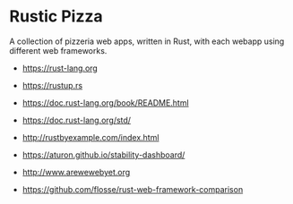 # Rustic Pizza

A collection of pizzeria web apps,
written in Rust, with each webapp using different web frameworks.

* https://rust-lang.org
* https://rustup.rs
* https://doc.rust-lang.org/book/README.html
* https://doc.rust-lang.org/std/
* http://rustbyexample.com/index.html
* https://aturon.github.io/stability-dashboard/

* http://www.arewewebyet.org
* https://github.com/flosse/rust-web-framework-comparison
